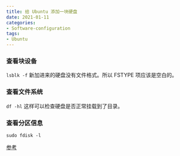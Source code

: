 ```yaml
---
title: 给 Ubuntu 添加一块硬盘
date: 2021-01-11
categories:
- Software-configuration
tags:
- Ubuntu
---
```




### 查看块设备

`lsblk -f` 
新加进来的硬盘没有文件格式。所以 FSTYPE 项应该是空白的。

### 查看文件系统

`df -hl`
这样可以检查硬盘是否正常挂载到了目录。


### 查看分区信息

`sudo fdisk -l`








[参考](https://blog.csdn.net/u010953609/article/details/104036767)